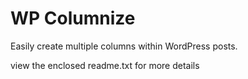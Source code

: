 WP Columnize
============

Easily create multiple columns within WordPress posts.

view the enclosed readme.txt for more details
